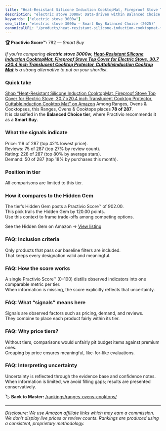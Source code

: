 ```yaml
---
title: "Heat-Resistant Silicone Induction CooktopMat, Fireproof Stove Top Cover for Electric Stove, 30.7 x20.4 inch Translucent Cooktop Protector, CuttableInduction Cooktop Mat"
description: "electric stove 3000w: Data-driven within Balanced Choice ranking using the Practivio Score™. Positioned by quality, value, demand, findability, momentum."
keywords: ["electric stove 3000w"]
seo_title: "electric stove 3000w — Smart Buy Balanced Choice (2025)"
canonicalURL: "/products/heat-resistant-silicone-induction-cooktopmat-fireproof-stove-top-cover-for-electric-stove-307-x204-inch-translucent-cooktop-protector-cuttableinduction-cooktop-mat-B0CZMRKSWQ/"
---
```


**🏆 Practivio Score™:** 782 — _Smart Buy_


*If you're comparing **electric stove 3000w**, **[Heat-Resistant Silicone Induction CooktopMat, Fireproof Stove Top Cover for Electric Stove, 30.7 x20.4 inch Translucent Cooktop Protector, CuttableInduction Cooktop Mat](https://www.amazon.com/dp/B0CZMRKSWQ?tag=practivio-20)** is a strong alternative to put on your shortlist.*
### Quick take
[Shop “Heat-Resistant Silicone Induction CooktopMat, Fireproof Stove Top Cover for Electric Stove, 30.7 x20.4 inch Translucent Cooktop Protector, CuttableInduction Cooktop Mat” on Amazon](https://www.amazon.com/dp/B0CZMRKSWQ?tag=practivio-20)
Among Ranges, Ovens & Cooktopses, this Ranges, Ovens & Cooktops places **78 of 287**.  
It is classified in the **Balanced Choice tier**, where Practivio recommends it as a **Smart Buy**.

### What the signals indicate
Price: 119 of 287 (top 42% lowest price).  
Reviews: 75 of 287 (top 27% by review count).  
Rating: 228 of 287 (top 80% by average stars).  
Demand: 50 of 287 (top 18% by purchases this month).

### Position in tier
All comparisons are limited to this tier.

### How it compares to the Hidden Gem
The tier’s Hidden Gem posts a Practivio Score™ of 902.00.  
This pick trails the Hidden Gem by 120.00 points.  
Use this context to frame trade-offs among competing options.  

See the Hidden Gem on Amazon → [View listing](https://www.amazon.com/dp/B0824W5FWS?tag=practivio-20)

### FAQ: Inclusion criteria
Only products that pass our baseline filters are included.  
That keeps every designation valid and meaningful.

### FAQ: How the score works
A single Practivio Score™ (0–100) distills observed indicators into one comparable metric per tier.  
When information is missing, the score explicitly reflects that uncertainty.

### FAQ: What “signals” means here
Signals are observed factors such as pricing, demand, and reviews.  
They combine to place each product fairly within its tier.

### FAQ: Why price tiers?
Without tiers, comparisons would unfairly pit budget items against premium ones.  
Grouping by price ensures meaningful, like-for-like evaluations.

### FAQ: Interpreting uncertainty
Uncertainty is reflected through the evidence base and confidence notes.  
When information is limited, we avoid filling gaps; results are presented conservatively.


🏷️ **Back to Master:** [/rankings/ranges-ovens-cooktops/](/rankings/ranges-ovens-cooktops/)

---
_Disclosure: We use Amazon affiliate links which may earn a commission. We don’t display live prices or review counts. Rankings are produced using a consistent, proprietary methodology._
